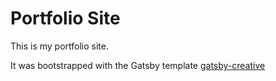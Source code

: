 # Portfolio Site

This is my portfolio site. 

It was bootstrapped with the Gatsby template [gatsby-creative](https://www.gatsbyjs.org/starters/JohnJKerr/gatsby-creative/)
